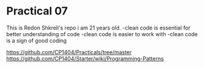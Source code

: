 # Practical 07

This is Redon Shkreli's repo i am 21 years old.
-clean code is essential for better understanding of code
-clean code is easier to work with
-clean code is a sign of good coding

https://github.com/CP1404/Practicals/tree/master
https://github.com/CP1404/Starter/wiki/Programming-Patterns